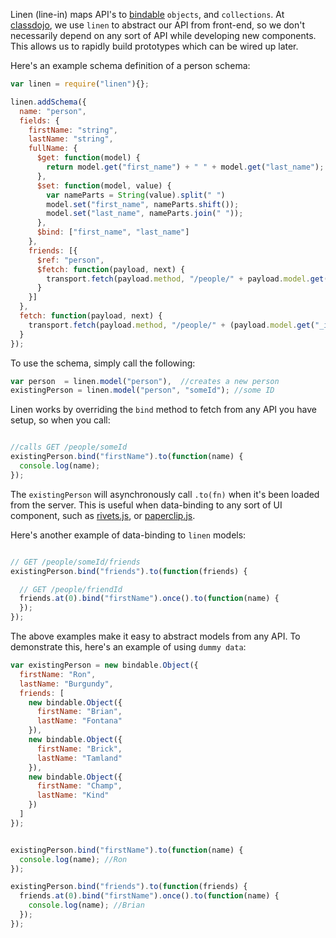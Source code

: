 Linen (line-in) maps API's to [bindable](/classdojo/bindable.js) `objects`, and `collections`. At [classdojo](http://classdojo.com), we use `linen` to abstract our API from front-end, so we don't necessarily depend on any sort of API while developing new components. This allows us to rapidly build prototypes which can be wired up later. 


Here's an example schema definition of a person schema:

```javascript
var linen = require("linen"){};

linen.addSchema({
  name: "person",
  fields: {
    firstName: "string",
    lastName: "string",
    fullName: {
      $get: function(model) {
        return model.get("first_name") + " " + model.get("last_name");
      },
      $set: function(model, value) {
        var nameParts = String(value).split(" ")
        model.set("first_name", nameParts.shift());
        model.set("last_name", nameParts.join(" "));
      },
      $bind: ["first_name", "last_name"]
    },
    friends: [{
      $ref: "person",
      $fetch: function(payload, next) {
        transport.fetch(payload.method, "/people/" + payload.model.get("_id") + "/friends", next);
      }
    }]
  },
  fetch: function(payload, next) {
    transport.fetch(payload.method, "/people/" + (payload.model.get("_id") || ""), next);
  }
});
```

To use the schema, simply call the following:

```javascript
var person  = linen.model("person"),  //creates a new person
existingPerson = linen.model("person", "someId"); //some ID
```

Linen works by overriding the `bind` method to fetch from any API you have setup, so when you call:

```javascript

//calls GET /people/someId
existingPerson.bind("firstName").to(function(name) {
  console.log(name); 
});
```

The `existingPerson` will asynchronously call `.to(fn)` when it's been loaded from the server. This is useful when data-binding to any sort of UI component, such as [rivets.js](http://rivetsjs.com/), or [paperclip.js](classdojo/paperclip.js).

Here's another example of data-binding to `linen` models:

```javascript

// GET /people/someId/friends
existingPerson.bind("friends").to(function(friends) {

  // GET /people/friendId
  friends.at(0).bind("firstName").once().to(function(name) {
  });
});
```

The above examples make it easy to abstract models from any API. To demonstrate this, here's an example of using `dummy data`:


```javascript
var existingPerson = new bindable.Object({
  firstName: "Ron",
  lastName: "Burgundy",
  friends: [
    new bindable.Object({
      firstName: "Brian",
      lastName: "Fontana"
    }),
    new bindable.Object({
      firstName: "Brick",
      lastName: "Tamland"
    }),
    new bindable.Object({
      firstName: "Champ",
      lastName: "Kind"
    })
  ]
});


existingPerson.bind("firstName").to(function(name) {
  console.log(name); //Ron 
});

existingPerson.bind("friends").to(function(friends) {
  friends.at(0).bind("firstName").once().to(function(name) {
    console.log(name); //Brian
  });
});
